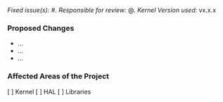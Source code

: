 *Fixed issue(s):* #.
*Responsible for review:* @.
*Kernel Version used:* vx.x.x
### Proposed Changes
* ...
* ...
* ...

### Affected Areas of the Project
[ ] Kernel
[ ] HAL
[ ] Libraries